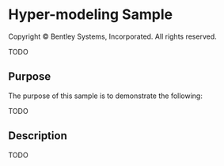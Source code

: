 # Hyper-modeling Sample

Copyright © Bentley Systems, Incorporated. All rights reserved.

TODO

## Purpose

The purpose of this sample is to demonstrate the following:

TODO

## Description

TODO
